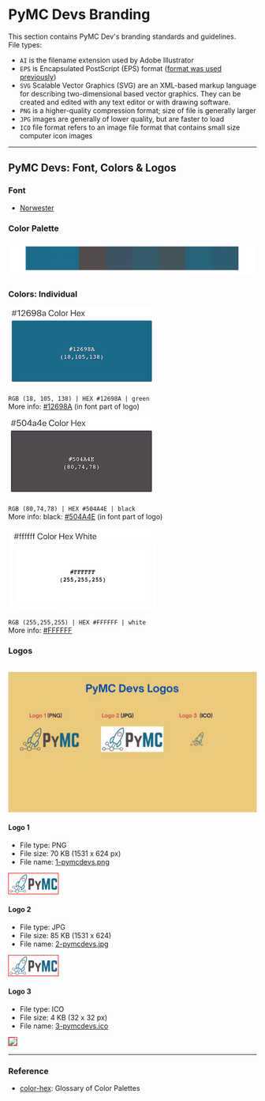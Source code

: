 # PyMC Devs Branding

This section contains PyMC Dev's branding standards and guidelines.  
File types:    
- `AI` is the filename extension used by Adobe Illustrator
- `EPS` is Encapsulated PostScript (EPS) format ([format was used previously](http://www.differencebetween.net/technology/difference-between-ai-and-eps-in-adobe-illustrator/#ixzz7U3iIOKeC.))
- `SVG` Scalable Vector Graphics (SVG) are an XML-based markup language for describing two-dimensional based vector graphics. They can be created and edited with any text editor or with drawing software.
- `PNG` is a higher-quality compression format; size of file is generally larger
- `JPG` images are generally of lower quality, but are faster to load
- `ICO` file format refers to an image file format that contains small size computer icon images

---

## PyMC Devs: Font, Colors & Logos

### Font
- [Norwester](https://www.1001fonts.com/norwester-font.html)

### Color Palette

![color-swatch](/brand_colors/color-swatch.png) 


### Colors: Individual

![#12698A](/brand_colors/colorswatch_12698a_green.png) 

`RGB (18, 105, 138) | HEX #12698A | green`  
More info: [#12698A](https://www.color-hex.com/color/12698a) (in font part of logo)

![#504A4E](/brand_colors/colorswatch_504a4e_black.png) 

`RGB (80,74,78) | HEX #504A4E | black`  
More info: black: [#504A4E](https://www.color-hex.com/color/504a4e) (in font part of logo)

![#FFFFFF](/brand_colors/colorswatch_ffffff_white.png) 

`RGB (255,255,255) | HEX #FFFFFF | white`  
More info: [#FFFFFF](https://www.color-hex.com/color/ffffff)



### Logos

<br>
<img src="logos/pymcdevs-logos-summary.png" >
<br>

#### Logo 1
- File type: PNG
- File size: 70 KB (1531 x 624 px)
- File name: [1-pymcdevs.png](https://github.com/pymc-devs/brand/blob/main/logos/1-pymcdevs.png)

<img src="logos/1-pymcdevs.png" width="100" style="border:1px solid red">

<br>

#### Logo 2
- File type: JPG
- File size: 85 KB (1531 x 624)
- File name: [2-pymcdevs.jpg](https://github.com/pymc-devs/brand/blob/main/logos/2-pymcdevs.jpg)

<img src="logos/2-pymcdevs.jpg" width="100" style="border:1px solid red">

<br>

#### Logo 3
- File type: ICO
- File size: 4 KB (32 x 32 px)
- File name: [3-pymcdevs.ico](https://github.com/pymc-devs/brand/blob/main/logos/3-pymcdevs.ico)

<img src="logos/3-pymcdevs.ico" width="100" style="border:1px solid red">

<br>

---

### Reference
- [color-hex](https://www.color-hex.com): Glossary of Color Palettes

